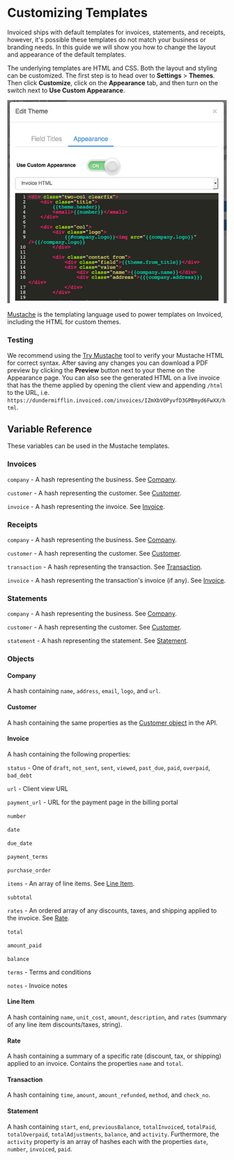 # Customizing Templates

Invoiced ships with default templates for invoices, statements, and receipts, however, it's possible these templates do not match your business or branding needs. In this guide we will show you how to change the layout and appearance of the default templates.

The underlying templates are HTML and CSS. Both the layout and styling can be customized. The first step is to head over to **Settings** > **Themes**. Then click **Customize**, click on the **Appearance** tab, and then turn on the switch next to **Use Custom Appearance**.

![Customizable Invoice Templates](../img/customizable-invoice-templates.jpg)

[Mustache](https://mustache.github.io/mustache.5.html) is the templating language used to power templates on Invoiced, including the HTML for custom themes.

### Testing

We recommend using the [Try Mustache](http://trymustache.com/) tool to verify your Mustache HTML for correct syntax. After saving any changes you can download a PDF preview by clicking the **Preview** button next to your theme on the Appearance page. You can also see the generated HTML on a live invoice that has the theme applied by opening the client view and appending `/html` to the URL, i.e. `https://dundermifflin.invoiced.com/invoices/IZmXbVOPyvfD3GPBmyd6FwXX/html`.

## Variable Reference

These variables can be used in the Mustache templates.

### Invoices

`company` - A hash representing the business. See [Company](#company).

`customer` - A hash representing the customer. See [Customer](#customer).

`invoice` - A hash representing the invoice. See [Invoice](#invoice).

### Receipts

`company` - A hash representing the business. See [Company](#company).

`customer` - A hash representing the customer. See [Customer](#customer).

`transaction` - A hash representing the transaction. See [Transaction](#transaction).

`invoice` - A hash representing the transaction's invoice (if any). See [Invoice](#invoice).

### Statements

`company` - A hash representing the business. See [Company](#company).

`customer` - A hash representing the customer. See [Customer](#customer).

`statement` - A hash representing the statement. See [Statement](#statement).

### Objects

#### Company

A hash containing `name`, `address`, `email`, `logo`, and `url`.

#### Customer

A hash containing the same properties as the [Customer object](/docs/api/#customer-object) in the API.

#### Invoice

A hash containing the following properties:

`status` - One of `draft`, `not_sent`, `sent`, `viewed`, `past_due`, `paid`, `overpaid`, `bad_debt`

`url` - Client view URL

`payment_url` - URL for the payment page in the billing portal

`number`

`date`

`due_date`

`payment_terms`

`purchase_order`

`items` - An array of line items. See [Line Item](#line-item).

`subtotal`

`rates` - An ordered array of any discounts, taxes, and shipping applied to the invoice. See [Rate](#rate).

`total`

`amount_paid`

`balance`

`terms` - Terms and conditions

`notes` - Invoice notes

#### Line Item

A hash containing `name`, `unit_cost`, `amount`, `description`, and `rates` (summary of any line item discounts/taxes, string).

#### Rate

A hash containing a summary of a specific rate (discount, tax, or shipping) applied to an invoice. Contains the properties `name` and `total`.

#### Transaction

A hash containing `time`, `amount`, `amount_refunded`, `method`, and `check_no`.

#### Statement

A hash containing `start`, `end`, `previousBalance`, `totalInvoiced`, `totalPaid`, `totalOverpaid`, `totalAdjustments`, `balance`, and `activity`. Furthermore, the `activity` property is an array of hashes each with the properties `date`, `number`, `invoiced`, `paid`.
